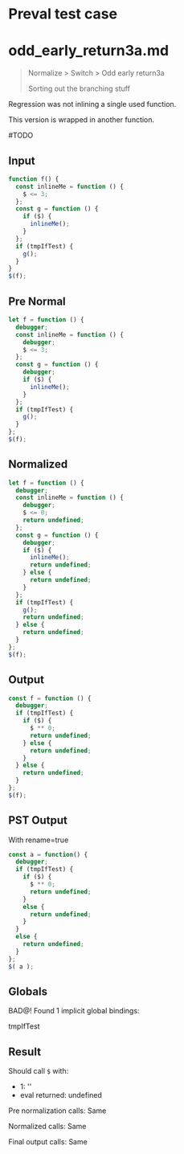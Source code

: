 # Preval test case

# odd_early_return3a.md

> Normalize > Switch > Odd early return3a
>
> Sorting out the branching stuff

Regression was not inlining a single used function.

This version is wrapped in another function.

#TODO

## Input

`````js filename=intro
function f() {
  const inlineMe = function () {
    $ <= 3;
  };
  const g = function () {
    if ($) {
      inlineMe();
    }
  };
  if (tmpIfTest) {
    g();
  }
}
$(f);
`````

## Pre Normal


`````js filename=intro
let f = function () {
  debugger;
  const inlineMe = function () {
    debugger;
    $ <= 3;
  };
  const g = function () {
    debugger;
    if ($) {
      inlineMe();
    }
  };
  if (tmpIfTest) {
    g();
  }
};
$(f);
`````

## Normalized


`````js filename=intro
let f = function () {
  debugger;
  const inlineMe = function () {
    debugger;
    $ <= 0;
    return undefined;
  };
  const g = function () {
    debugger;
    if ($) {
      inlineMe();
      return undefined;
    } else {
      return undefined;
    }
  };
  if (tmpIfTest) {
    g();
    return undefined;
  } else {
    return undefined;
  }
};
$(f);
`````

## Output


`````js filename=intro
const f = function () {
  debugger;
  if (tmpIfTest) {
    if ($) {
      $ ** 0;
      return undefined;
    } else {
      return undefined;
    }
  } else {
    return undefined;
  }
};
$(f);
`````

## PST Output

With rename=true

`````js filename=intro
const a = function() {
  debugger;
  if (tmpIfTest) {
    if ($) {
      $ ** 0;
      return undefined;
    }
    else {
      return undefined;
    }
  }
  else {
    return undefined;
  }
};
$( a );
`````

## Globals

BAD@! Found 1 implicit global bindings:

tmpIfTest

## Result

Should call `$` with:
 - 1: '<function>'
 - eval returned: undefined

Pre normalization calls: Same

Normalized calls: Same

Final output calls: Same
